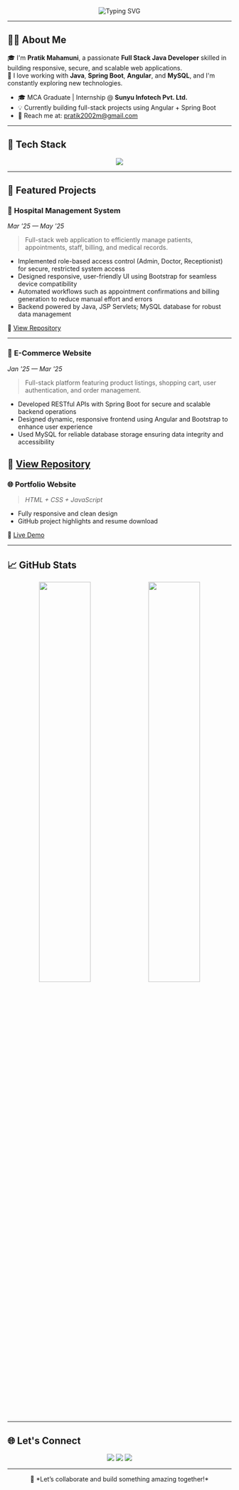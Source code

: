 <!-- Profile README -->

<p align="center">
  <img src="https://readme-typing-svg.demolab.com?font=Roboto+Mono&size=28&pause=1000&color=9b59b6&center=true&vCenter=true&width=1000&lines=Hi%2C+I+am+Pratik+Mahamuni%0AFull+Stack+Java+Developer%0AJava+%7C+Spring+Boot+%7C+Angular+%7C+MySQL%0ATurning+ideas+into+real-world+solutions%0ALet%27s+build+clean+and+scalable+apps+together" alt="Typing SVG" />
</p>




---

## 👨‍💻 About Me

🎓 I'm **Pratik Mahamuni**, a passionate **Full Stack Java Developer** skilled in building responsive, secure, and scalable web applications.  
🚀 I love working with **Java**, **Spring Boot**, **Angular**, and **MySQL**, and I'm constantly exploring new technologies.

- 🎓 MCA Graduate | Internship @ **Sunyu Infotech Pvt. Ltd.**
- 💡 Currently building full-stack projects using Angular + Spring Boot
- 📧 Reach me at: [pratik2002m@gmail.com](mailto:pratik2002m@gmail.com)

---

## 🧰 Tech Stack

<p align="center">
  <img src="https://skillicons.dev/icons?i=java,spring,hibernate,mysql,angular,html,css,js,git,github" />
</p>

---

## 💼 Featured Projects


### 🏥 **Hospital Management System**  
*Mar '25 — May '25*  
> Full-stack web application to efficiently manage patients, appointments, staff, billing, and medical records.  
- Implemented role-based access control (Admin, Doctor, Receptionist) for secure, restricted system access  
- Designed responsive, user-friendly UI using Bootstrap for seamless device compatibility  
- Automated workflows such as appointment confirmations and billing generation to reduce manual effort and errors  
- Backend powered by Java, JSP Servlets; MySQL database for robust data management  

🔗 [View Repository](https://github.com/Pratik-Mahamuni17/Hospital-Management-System)  

---

### 🛒 **E-Commerce Website**  
*Jan '25 — Mar '25*  
> Full-stack platform featuring product listings, shopping cart, user authentication, and order management.  
- Developed RESTful APIs with Spring Boot for secure and scalable backend operations  
- Designed dynamic, responsive frontend using Angular and Bootstrap to enhance user experience  
- Used MySQL for reliable database storage ensuring data integrity and accessibility  

🔗 [View Repository](https://github.com/Pratik-Mahamuni17/e-commerce-website) 
---

### 🌐 **Portfolio Website**  
> *HTML + CSS + JavaScript*

- Fully responsive and clean design
- GitHub project highlights and resume download

🔗 [Live Demo](https://magical-kitten-418319.netlify.app/)

---

## 📈 GitHub Stats

<p align="center">
  <img src="https://github-readme-stats.vercel.app/api?username=Pratik-Mahamuni17&show_icons=true&theme=radical" width="48%" />
  <img src="https://github-readme-streak-stats.herokuapp.com/?user=Pratik-Mahamuni17&theme=radical" width="48%" />
</p>

---

## 🌐 Let's Connect

<p align="center">
  <a href="https://www.linkedin.com/in/pratik-mahamuni-50b7a1236/"><img src="https://img.shields.io/badge/LinkedIn-blue?style=for-the-badge&logo=linkedin" /></a>
  <a href="mailto:pratik2002m@gmail.com"><img src="https://img.shields.io/badge/Gmail-D14836?style=for-the-badge&logo=gmail&logoColor=white" /></a>
  <a href="https://pratik-mahamuni17.github.io/portfolio/"><img src="https://img.shields.io/badge/Portfolio-purple?style=for-the-badge" /></a>
</p>

---

<p align="center">
  🚀 *Let’s collaborate and build something amazing together!*
</p>
